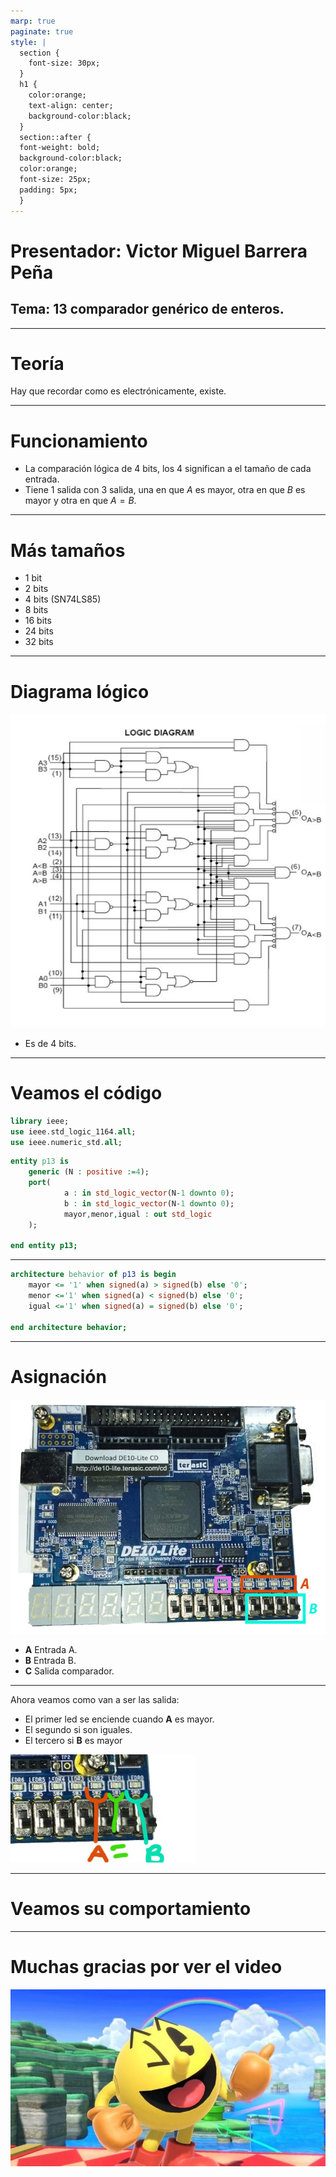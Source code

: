 ```yaml
---
marp: true
paginate: true
style: |
  section {
    font-size: 30px;
  }
  h1 {
    color:orange;
    text-align: center;
    background-color:black;
  }
  section::after {
  font-weight: bold;
  background-color:black;
  color:orange;
  font-size: 25px;
  padding: 5px;
  }
---
```

<!-- _backgroundColor: Orange -->
<!-- _color: white-->

# Presentador: Victor Miguel Barrera Peña
## Tema: 13 comparador genérico de enteros. 

---

# Teoría

Hay que recordar como es electrónicamente, existe.

---




# Funcionamiento

- La comparación lógica de 4 bits, los 4 significan a el tamaño de cada entrada.
- Tiene 1 salida con 3 salida, una en que $A$ es mayor, otra en que $B$ es mayor y otra en que $A=B$.


---

# Más tamaños

- 1 bit
- 2 bits
- 4 bits (SN74LS85)
- 8 bits
- 16 bits
- 24 bits
- 32 bits

---

# Diagrama lógico

![bg right](img/p1.png)
- Es de 4 bits.


---

# Veamos el código

```vhdl
library ieee;
use ieee.std_logic_1164.all;
use ieee.numeric_std.all;

```

```vhdl
entity p13 is
	generic (N : positive :=4);
	port(
			a : in std_logic_vector(N-1 downto 0);
			b : in std_logic_vector(N-1 downto 0);
			mayor,menor,igual : out std_logic
	);

end entity p13;
```
---

```vhdl
architecture behavior of p13 is begin
	mayor <= '1' when signed(a) > signed(b) else '0';
	menor <='1' when signed(a) < signed(b) else '0';
	igual <='1' when signed(a) = signed(b) else '0';

end architecture behavior;
```

---



# Asignación
![bg left:70%](./img/pines1.jpg)

- **A** Entrada A.
- **B** Entrada B.
- **C** Salida comparador.


---
Ahora veamos como van a ser las salida:
- El primer led se enciende cuando **A** es mayor.
- El segundo si son iguales.
- El tercero si **B** es mayor

![bg left:70%](./img/pines3.jpg)


---

# Veamos su comportamiento

---

# Muchas gracias por ver el video


![bg left:70%](./img/end.jpg)